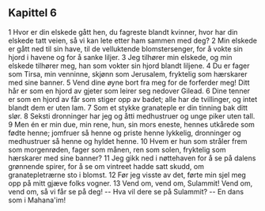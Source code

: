 ## Kapittel 6

1 Hvor er din elskede gått hen, du fagreste blandt kvinner, hvor har din elskede tatt veien, så vi kan lete etter ham sammen med deg? 
2 Min elskede er gått ned til sin have, til de velluktende blomstersenger, for å vokte sin hjord i havene og for å sanke liljer. 
3 Jeg tilhører min elskede, og min elskede tilhører meg, han som vokter sin hjord blandt liljene. 
4 Du er fager som Tirsa, min venninne, skjønn som Jerusalem, fryktelig som hærskarer med sine banner. 
5 Vend dine øyne bort fra meg for de forferder meg! Ditt hår er som en hjord av gjeter som leirer seg nedover Gilead. 
6 Dine tenner er som en hjord av får som stiger opp av badet; alle har de tvillinger, og intet blandt dem er uten lam. 
7 Som et stykke granateple er din tinning bak ditt slør. 
8 Seksti dronninger har jeg og åtti medhustruer og unge piker uten tall. 
9 Men én er min due, min rene, hun, sin mors eneste, hennes utkårede som fødte henne; jomfruer så henne og priste henne lykkelig, dronninger og medhustruer så henne og hyldet henne. 
10 Hvem er hun som stråler frem som morgenrøden, fager som månen, ren som solen, fryktelig som hærskarer med sine banner? 
11 Jeg gikk ned i nøttehaven for å se på dalens grønnende spirer, for å se om vintreet hadde satt skudd, om granatepletrærne sto i blomst. 
12 Før jeg visste av det, førte min sjel meg opp på mitt gjæve folks vogner. 
13 Vend om, vend om, Sulammit! Vend om, vend om, så vi får se på deg! -- Hva vil dere se på Sulammit? -- En dans som i Mahana'im!